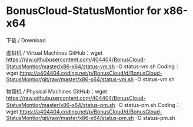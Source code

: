 # BonusCloud-StatusMontior for x86-x64

下载 / Download

虚拟机 / Virtual Machines
GitHub：wget https://raw.githubusercontent.com/404404/BonusCloud-StatusMontior/master/x86-x64/status-vm.sh -O status-vm.sh
Coding：wget https://a404404.coding.net/p/BonusCloud/d/BonusCloud-StatusMontior/git/raw/master/x86-x64/status-vm.sh -O status-vm.sh

物理机 / Physical Machines
GitHub：wget https://raw.githubusercontent.com/404404/BonusCloud-StatusMontior/master/x86-x64/status-pm.sh -O status-pm.sh
Coding：wget https://a404404.coding.net/p/BonusCloud/d/BonusCloud-StatusMontior/git/raw/master/x86-x64/status-pm.sh -O status-pm.sh
